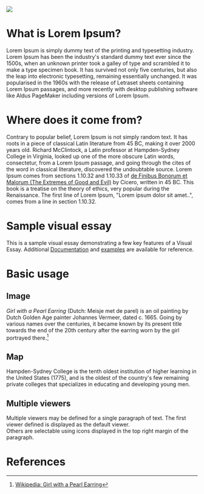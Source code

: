 <a href="https://juncture-digital.org"><img src="https://juncture-digital.org/images/ve-button.png"></a>

<param ve-config 
       title="Loren ipsum"
       author="Ana Carmona-Ribeiro"
       banner="https://iiif.juncture-digital.org/banner/?url=https://upload.wikimedia.org/wikipedia/commons/2/2a/Lorem_space_ipsum.svg"
       layout="vertical">

<!-- Entities discussed throughout the essay are typically defined before the essay text and
     are thus available in all text.  Entity identifiers (QIDs) can be found in either
     Wikipedia or Wikidata (https://www.wikidata.org)> -->
<param ve-entity eid="Q59724364"> <!-- De Finibus Bonorum et Malorum -->
<param ve-entity eid="Q837721"> <!-- typesetting -->
<param ve-entity eid="Q1541"> <!-- Cicero -->

# What is Lorem Ipsum?
Lorem Ipsum is simply dummy text of the printing and typesetting industry. Lorem Ipsum has been the industry's standard dummy text ever since the 1500s, when an unknown printer took a galley of type and scrambled it to make a type specimen book. It has survived not only five centuries, but also the leap into electronic typesetting, remaining essentially unchanged. It was popularised in the 1960s with the release of Letraset sheets containing Lorem Ipsum passages, and more recently with desktop publishing software like Aldus PageMaker including versions of Lorem Ipsum.
<param ve-image 
       label="xxxxxx" 
       description="xxxxxx" 
       license="public domain" 
       url="https://upload.wikimedia.org/wikipedia/commons/1/1b/The_Caxton_Celebration_-_William_Caxton_showing_specimens_of_his_printing_to_King_Edward_IV_and_his_Queen.jpg">
       
# Where does it come from?
Contrary to popular belief, Lorem Ipsum is not simply random text. It has roots in a piece of classical Latin literature from 45 BC, making it over 2000 years old. Richard McClintock, a Latin professor at Hampden-Sydney College in Virginia, looked up one of the more obscure Latin words, consectetur, from a Lorem Ipsum passage, and going through the cites of the word in classical literature, discovered the undoubtable source. Lorem Ipsum comes from sections 1.10.32 and 1.10.33 of [de Finibus Bonorum et Malorum (The Extremes of Good and Evil)](https://www.amazon.com/Ends-Good-Evil-Finibus-Bonorum/dp/1502458365) by Cicero, written in 45 BC. This book is a treatise on the theory of ethics, very popular during the Renaissance. The first line of Lorem Ipsum, "Lorem ipsum dolor sit amet..", comes from a line in section 1.10.32.
<param ve-image 
       manifest="https://iiif.juncture-digital.org/manifest/6dd738aed85597cac540ad31dd5818e86ef7f2918c7b43a9eb3123d5538e6e4c">

# Sample visual essay

This is a sample visual essay demonstrating a few key features of a Visual Essay. Additional [Documentation](https://github.com/JSTOR-Labs/juncture/wiki) and [examples](https://jstor-labs.github.io/juncture-examples) are available for reference.
<param ve-image 
       manifest="https://iiif.juncture-digital.org/manifest/6dd738aed85597cac540ad31dd5818e86ef7f2918c7b43a9eb3123d5538e6e4c">

# Basic usage

## Image

_Girl with a Pearl Earring_ (Dutch: Meisje met de parel) is an oil painting by Dutch Golden Age painter Johannes Vermeer, 
dated c. 1665. Going by various names over the centuries, it became known by its present title towards the end of the 
20th century after the earring worn by the girl portrayed there.[^1]
<param ve-image 
       label="Girl with a Pearl Earring" 
       description="painting by Johannes Vermeer" 
       license="public domain" 
       url="https://upload.wikimedia.org/wikipedia/commons/0/0f/1665_Girl_with_a_Pearl_Earring.jpg">

## Map

Hampden-Sydney College is the tenth oldest institution of higher learning in the United States (1775), and is the oldest of the country's few remaining private colleges that specializes in educating and developing young men.
<param ve-map 
      center="37.24139156179433, -78.46268052903069" 
      zoom="15" 
      Title="Hampden-Sydney College"
      show-labels>


## Multiple viewers

Multiple viewers may be defined for a single paragraph of text.  The first viewer defined is displayed as the default viewer.  
Others are selectable using icons displayed in the top right margin of the paragraph.
<param ve-image 
       manifest="https://iiif.juncture-digital.org/manifest/6dd738aed85597cac540ad31dd5818e86ef7f2918c7b43a9eb3123d5538e6e4c">
<param ve-map center="Q36600" zoom="11">

# References

[^1]: [Wikipedia: Girl with a Pearl Earring](https://en.wikipedia.org/wiki/Girl_with_a_Pearl_Earring)
